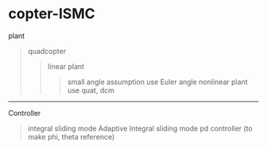 # copter-ISMC

plant
> quadcopter 
>> linear plant
>>> small angle assumption
>>> use Euler angle
>> nonlinear plant
>>> use quat, dcm

-------------------

Controller 
> integral sliding mode
> Adaptive Integral sliding mode
> pd controller (to make phi, theta reference)
